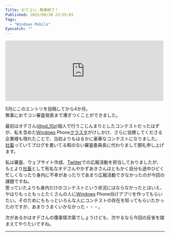 ```yaml
---
Title: おでコン、無事終了！
Published: 2015/09/30 23:55:03
Tags:
  - "Windows Mobile"
Eyecatch: ""
---
```

<p><iframe src="http://blog.thty.net/embed/2015/05/13/233530" title="おでコン、始まります！ - Pandora Pocket" class="embed-card embed-blogcard" scrolling="no" frameborder="0" style="display: block; width: 100%; height: 190px; max-width: 500px; margin: 10px 0px;"></iframe></p>

<p>5月にこのエントリを投稿してから4か月。<br/>
無事におでコン審査発表まで漕ぎつくことができました。</p>

<p>最初はオデさん(<a href="http://www.twitter.com/od_10z">@od_10z</a>)個人で行うこじんまりとしたコンテストだったはずが、私を含めた<a class="keyword" href="http://d.hatena.ne.jp/keyword/Windows">Windows</a> Phone<a class="keyword" href="http://d.hatena.ne.jp/keyword/%A5%AF%A5%E9%A5%B9%A5%BF">クラスタ</a>がけしかけ、さらに協賛してくださる企業様も現れたことで、当初よりもはるかに豪華なコンテストになりました。<br/>
<a class="keyword" href="http://d.hatena.ne.jp/keyword/%BC%D2%C3%DC">社畜</a>っていてブログを書いてる暇のない審査委員長に代わりまして御礼申し上げます。</p>

<p>私は審査、ウェブサイト作成、<a class="keyword" href="http://d.hatena.ne.jp/keyword/Twitter">Twitter</a>での広報活動を担当しておりましたが、もとより<a class="keyword" href="http://d.hatena.ne.jp/keyword/%BC%D2%C3%DC">社畜</a>として有名なオデさんやかずあきさんはともかく自分も途中ひどく忙しくなったり身内に不幸があったりであまり広報活動できなかったのが今回の課題ですね。<br/>
思っていたよりも身内だけのコンテストという状況にはならなかったとはいえ、やはりもっともっとたくさんの人に<a class="keyword" href="http://d.hatena.ne.jp/keyword/Windows">Windows</a> Phone向けアプリを作ってもらいたい。そのためにももっといろんな人にコンテストの存在を知ってもらいたかったのですが、あまりうまくいかなかった・・・。</p>

<p>次があるかはオデさんの懐事情次第でしょうけども、次やるなら今回の反省を踏まえてやりたいですね。</p>

***